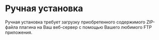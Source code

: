 # Ручная установка

Ручная установка требует загрузку приобретенного содержимого ZIP-файла плагина на Ваш веб-сервер с помощью Вашего любимого FTP приложения.

